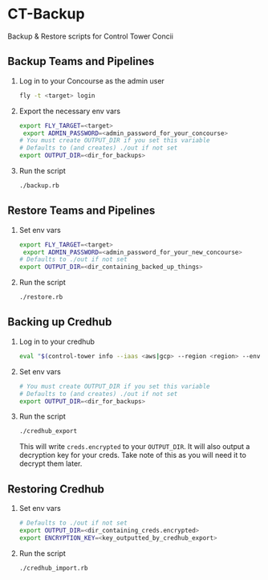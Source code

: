 # CT-Backup

Backup & Restore scripts for Control Tower Concii

## Backup Teams and Pipelines

1. Log in to your Concourse as the admin user

    ```sh
    fly -t <target> login
    ```

1. Export the necessary env vars

    ```sh
    export FLY_TARGET=<target>
     export ADMIN_PASSWORD=<admin_password_for_your_concourse>
    # You must create OUTPUT_DIR if you set this variable
    # Defaults to (and creates) ./out if not set
    export OUTPUT_DIR=<dir_for_backups>
    ```

1. Run the script

    ```sh
    ./backup.rb
    ```

## Restore Teams and Pipelines

1. Set env vars

    ```sh
    export FLY_TARGET=<target>
     export ADMIN_PASSWORD=<admin_password_for_your_new_concourse>
    # Defaults to ./out if not set
    export OUTPUT_DIR=<dir_containing_backed_up_things>
    ```

1. Run the script

    ```sh
    ./restore.rb
    ```

## Backing up Credhub

1. Log in to your credhub

    ```sh
    eval "$(control-tower info --iaas <aws|gcp> --region <region> --env <deployment>)"
    ```

1. Set env vars

    ```sh
    # You must create OUTPUT_DIR if you set this variable
    # Defaults to (and creates) ./out if not set
    export OUTPUT_DIR=<dir_for_backups>
    ```

1. Run the script

    ```sh
    ./credhub_export
    ```

    This will write `creds.encrypted` to your `OUTPUT_DIR`. It will also output a decryption key for your creds. Take note of this as you will need it to decrypt them later.

## Restoring Credhub

1. Set env vars

    ```sh
    # Defaults to ./out if not set
    export OUTPUT_DIR=<dir_containing_creds.encrypted>
    export ENCRYPTION_KEY=<key_outputted_by_credhub_export>
    ```

1. Run the script

    ```sh
    ./credhub_import.rb
    ```

